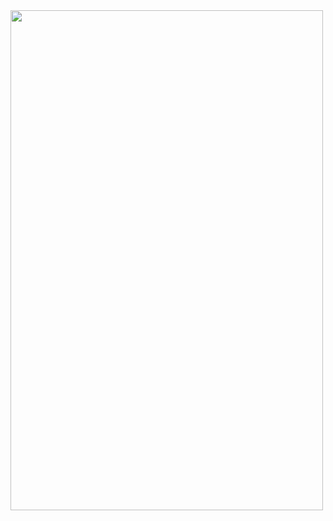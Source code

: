 
<img src="https://github.com/RaymondRaman/HTML-CSS/assets/107023977/44e728f1-39ab-40f7-a819-18918d455612.png" width="500" height="800">
